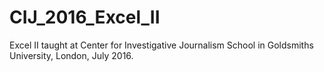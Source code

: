 # CIJ_2016_Excel_II
Excel II taught at Center for Investigative Journalism School in Goldsmiths University, London, July 2016.
